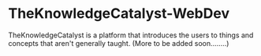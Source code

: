 # TheKnowledgeCatalyst-WebDev
TheKnowledgeCatalyst is a platform that introduces the users to things and concepts that aren't generally taught. (More to be added soon........)
